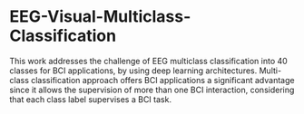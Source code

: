 # EEG-Visual-Multiclass-Classification
This work addresses the challenge of EEG multiclass classification into 40 classes for BCI applications, by using deep learning architectures. Multi-class classification approach offers BCI applications a significant advantage since it allows the supervision of more than one BCI interaction, considering that each class label supervises a BCI task.
